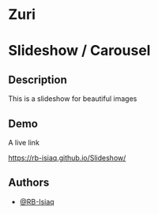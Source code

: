# Zuri

# Slideshow / Carousel

## Description

This is a slideshow for beautiful images

## Demo

A live link

https://rb-isiaq.github.io/Slideshow/

## Authors

- [@RB-Isiaq](https://www.github.com/RB-Isiaq)
